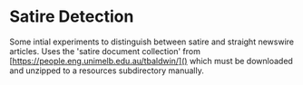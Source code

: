 # Satire Detection

Some intial experiments to distinguish between satire and straight newswire articles. Uses the 'satire document collection' from [https://people.eng.unimelb.edu.au/tbaldwin/]() which must be downloaded and unzipped to a resources subdirectory manually.

